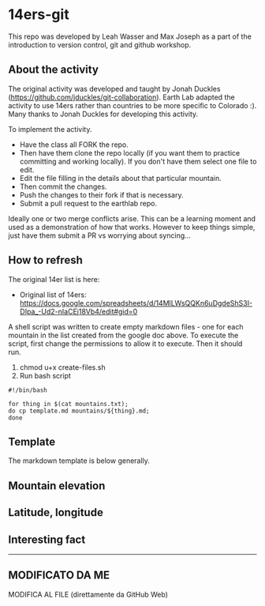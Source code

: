 # 14ers-git

This repo was developed by Leah Wasser and Max Joseph as a part of the introduction to version control, git and github workshop. 

## About the activity
The original activity was developed and taught by Jonah Duckles (https://github.com/jduckles/git-collaboration). Earth Lab adapted the activity to use 14ers rather than countries to be more specific to Colorado :). 
Many thanks to Jonah Duckles for developing this activity. 

To implement the activity.
* Have the class all FORK the repo. 
* Then have them  clone the repo locally (if you want them to practice committing and working locally). If you don't have them select one file to edit. 
* Edit the file filling in the details about that particular mountain. 
* Then commit the changes. 
* Push the changes to their fork if that is necessary.
* Submit a pull request to the earthlab repo. 

Ideally one or two merge conflicts arise. This can be a learning moment and used as a demonstration of how that works. However to keep things simple, just have them submit a PR vs worrying about syncing...

## How to refresh

The original 14er list is here: 
* Original list of 14ers: https://docs.google.com/spreadsheets/d/14MlLWsQQKn6uDgdeShS3I-DIpa_-Ud2-nIaCEj18Vb4/edit#gid=0 

A shell script was written to create empty markdown files - one for each mountain in the list created from the google doc above. To execute the script, first change the permissions to allow it to execute. Then it should run. 
1. chmod u+x create-files.sh
2. Run bash script

```
#!/bin/bash

for thing in $(cat mountains.txt);
do cp template.md mountains/${thing}.md;
done
```
## Template
The markdown template is below generally.

## Mountain elevation

## Latitude, longitude

## Interesting fact

***

## MODIFICATO DA ME
MODIFICA AL FILE (direttamente da GitHub Web)

